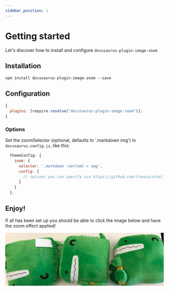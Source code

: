 ```yaml
---
sidebar_position: 1
---
```


# Getting started

Let's discover how to install and configure `docusaurus-plugin-image-zoom`

## Installation

```shell
npm install docusaurus-plugin-image-zoom --save
```

## Configuration

```js title=docusaurus.config.js
{
  plugins: [require.resolve("docusaurus-plugin-image-zoom")];
}
```

### Options

Set the zoomSelector (optional, defaults to '.markdown img') in `docusaurus.config.js`, like this:

```js
  themeConfig: {
    zoom: {
      selector: '.markdown :not(em) > img',
      config: {
        // options you can specify via https://github.com/francoischalifour/medium-zoom#usage
      }
    }
  },
```

## Enjoy!

If all has been set up you should be able to click the image below and have the zoom effect applied!

![Docusaurus Plushie](../blog/2021-08-26-welcome/docusaurus-plushie-banner.jpeg)
